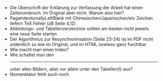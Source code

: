 - Die Überschrift der Erklärung zur Verfassung der Arbeit hat einen Zeilenumbruch. Im Original aber nicht. Warum also hier?
- PageIntentionallyLeftBlank mit Chinesischen/Japanischen/etc Zeichen liefern TeX Fehler (zB Seite 4,12)
- Abbildungs- und Tabellenverzeichnis sollten am besten nicht jeweils eine neue Seite starten
- Der Algorithmus zur Resynchroninsation (Seite 23-24) ist im PDF nicht ordentlich so wie im Original, und im HTML sowieso ganz furchtbar
- Wie macht man einen Index?
- Wie schaltet man den <HR> unter allen Bildern, aber vor allem unter den Tabellen(!) aus?
- Nomenklatur fehlt auch noch